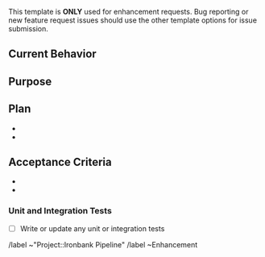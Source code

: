 This template is **ONLY** used for enhancement requests. Bug reporting or new feature request issues should use the other template options for issue submission.

## Current Behavior

<!--- What current feature should be improved? -->

## Purpose

<!--- If it is not obvious, state what purpose this enhancement would serve -->

## Plan

<!--- What needs to be done in order to implement the enhancement? How do we test if implementation is successful? -->

-
-

## Acceptance Criteria
<!--- What is the acceptance criteria for this new feature? -->
-
-

### Unit and Integration Tests
- [ ] Write or update any unit or integration tests

/label ~"Project::Ironbank Pipeline"
/label ~Enhancement
